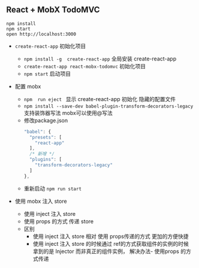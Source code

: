 ## React + MobX TodoMVC

```
npm install
npm start
open http://localhost:3000
```

* `create-react-app` 初始化项目
  * `npm install -g  create-react-app`  全局安装 create-react-app
  * `create-react-app react-mobx-todomvc` 初始化项目
  * `npm start` 启动项目
* 配置 mobx 
  * `npm  run eject `  显示 create-react-app 初始化 隐藏的配置文件
  * `npm install --save-dev babel-plugin-transform-decorators-legacy` 支持装饰器写法 mobx可以使用@写法
  * 修改package.json
    ````javascript
    "babel": {
      "presets": [
        "react-app"
      ],
      /* 新增 */
      "plugins": [
        "transform-decorators-legacy"
      ]
    },
    ````
  * 重新启动  `npm run start`

* 使用 mobx 注入 store
  * 使用 inject 注入 store
  * 使用 props 的方式 传递 store 
  * 区别 
    * 使用 inject 注入 store 相对 使用 props传递的方式 更加的方便快捷
    * 使用 inject 注入 store 的时候通过 ref的方式获取组件的实例的时候 拿到的是 Injector 而非真正的组件实例， 解决办法- 使用props 的方式传递



